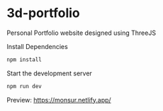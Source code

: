 # 3d-portfolio

Personal Portfolio website designed using ThreeJS

Install Dependencies

```sh
npm install
```

Start the development server

```sh
npm run dev
```

Preview: https://monsur.netlify.app/
